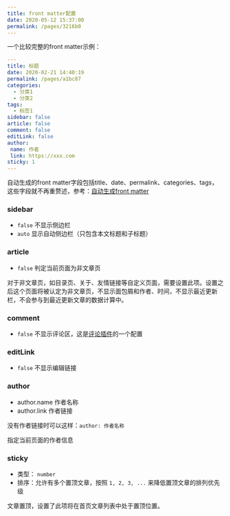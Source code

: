 ```yaml
---
title: front matter配置
date: 2020-05-12 15:37:00
permalink: /pages/3216b0
---
```



一个比较完整的front matter示例：

```yaml
---
title: 标题
date: 2020-02-21 14:40:19
permalink: /pages/a1bc87
categories: 
  - 分类1
  - 分类2
tags: 
  - 标签1
sidebar: false
article: false
comment: false
editLink: false
author: 
 name: 作者
 link: https://xxx.com
sticky: 1
---
```

自动生成的front matter字段包括title、date、permalink、categories、tags，这些字段就不再重赘述，参考：[自动生成front matter](/pages/088c16/)

### sidebar
 * `false` 不显示侧边栏
 * `auto` 显示自动侧边栏（只包含本文标题和子标题）

### article
 * `false` 判定当前页面为非文章页

对于非文章页，如目录页、关于、友情链接等自定义页面，需要设置此项。设置之后这个页面将被认定为非文章页，不显示面包屑和作者、时间，不显示最近更新栏，不会参与到最近更新文章的数据计算中。

### comment
 * `false` 不显示评论区，这是[评论插件](https://github.com/dongyuanxin/vuepress-plugin-comment)的一个配置

### editLink
 * `false` 不显示编辑链接

### author
 * author.name 作者名称
 * author.link 作者链接

没有作者链接时可以这样：`author: 作者名称`

指定当前页面的作者信息

### sticky
 * 类型： `number`
 * 排序：允许有多个置顶文章，按照 `1, 2, 3, ...` 来降低置顶文章的排列优先级

 文章置顶，设置了此项将在首页文章列表中处于置顶位置。